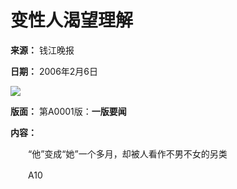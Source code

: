 # 变性人渴望理解

**来源：** 钱江晚报

**日期：** 2006年2月6日

![](../../../images/2006-02/06/qjwb20060206a01n.jpg)

**版面：** 第A0001版：**一版要闻**

**内容：**

　　“他”变成“她”一个多月，却被人看作不男不女的另类

　　A10
